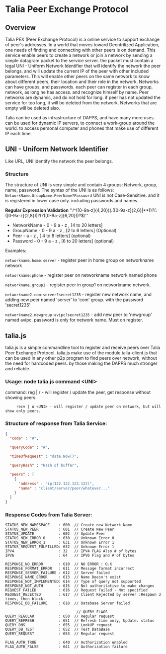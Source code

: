# Talia Peer Exchange Protocol

## Overview

Talia PEX (Peer Exchange Protocol) is a online service to support exchange of peer's addresses.
In a world that moves toward Decntrilized Application, one needs of finding and connecting with other peers is on demand.
This service enable peers to create a network or join a network by sending a simple datagram packet to the service server.
the packet must contain a legal UNI - Uniform Network Identifier that will identify the network the peer belongs, and
will update the current IP of the peer with other included parameters.
This will enable other peers on the same network to know about different peers, their location and their role in the network.
Networks can have groups, and passwords.
each peer can register in each group, network, as long he has access. and recognize himself by name.
Peer networks are dynamic, and do not hold for long. if peer has not updated the service for too long, it will be deleted from the network.
Networks that are empty will be deleted also.

Talia can be used as infrastructure of DAPPS, and have many more uses.
can be used for dynamic IP servers, to connect a work-group around the world.
to access personal computer and phones that make use of different IP each time.

## UNI - Uniform Network Identifier
Like URL, UNI identify the network the peer belongs.

### Structure
The structure of UNI is very simple and contain 4 groups: Network, group, name, password.
The syntax of the UNI is as follows:
`` NetworkName.GroupName:PeerName?Password ``
UNI is not Case-Sensitive. and it is registered in lower case only. including passwords and names.

**Regular Expression Validation**
''/^([0-9a-z]{4,20})(\.([0-9a-z]{2,6}|\*\*))?(:([0-9a-z]{2,8}))?(\?([0-9a-z]{6,20}))?$/''
* NetworkName    - 0 - 9  a - z , [4 to 20 letters]
* GroupName      - 0 - 9  a - z , [2 to 6 letters]  (Optional)
* Peer           -  a - z , [ 4 to 8 letters] (optional)
* Password       - 0 - 9  a - z , [6 to 20 letters]  (optional)

Examples:

``networkname.home:server`` - register peer in home group on networkname network

``networkname:phone`` - register peer on networkname network named phone

``networkname.group1`` - register peer in group1 on networkname network.

``networkname2.com:server?secret1235`` - register new network name, and adding new peer named 'server' to 'com' group. with the password 'secret1235'

``networkname2.newgroup:avipc?secret1235`` - add new peer to 'newgroup' named avipc. password is only for network name. Must on register.

## talia.js
talia.js is a simple commandline tool to register and receive peers over Talia Peer Exchange Protocol.
talia.js make use of the module talia-client.js that can be used in any other p2p program to find peers over network, without the need for hardcoded peers.
by those making the DAPPS much stronger and reliable.

### Usage: node talia.js command \<UNI\>
command: 
         reg | r <UNI> - will register / update the peer, get response without showing peers.
         
         recv | u <UNI> - will register / update peer on network, but will show only peers.


### Structure of response from Talia Service:
```json
{
  "code" : "#",

  "queryCode" : "#",

  "timeOfRequest" : "date.Now()",

  "queryHash" : "Hash of buffer",

  "peers" : [
    {
      "address" : "ip(122.122.122.122)",
      "name" : "client/server/peer/whatever..."
    }
  ]
}
```

### Response Codes from Talia Server:
    STATUS_NEW_NAMESPACE    : 600  // Create new Network Name
    STATUS_NEW_PEER         : 601  // Create New Peer
    STATUS_UPDATE           : 602  // Update Peer
    STATUS_NEW_ERROR_0      : 630  // Unknown Error 0
    STATUS_NEW_ERROR_1      : 631  // Unknown Error 1
    STATUS_REQUEST_FULFILLED: 632  // Unknown Error 1
    IPV4                    : 32   // IPV4 FLAG Also # of bytes
    IPV6                    : 64   // IPV6 Flag and # of bytes

    RESPONSE_NO_ERROR       : 610  // NO ERROR : O.K
    RESPONSE_FORMAT_ERROR   : 611  // Message format incorrect
    RESPONSE_SERVER_FAILURE : 612  // Server failed
    RESPONSE_NAME_ERROR     : 613  // Name Doesn't exist
    RESPONSE_NOT_IMPLEMENTED: 614  // Type of query not supported
    RESPONSE_NOT_AUTH       : 615  // Not authoritative to make changes
    REQUEST_FAILED          : 616  // Request Failed - Not specified
    REQUEST_REJECTED        : 617  // Client Rejected by server :Respawn 3 times, then block.
    RESPONSE_DB_FAILURE     : 618  // Database Server failed

                                    // QUERY FLAGS
    QUERY_REGULAR           : 650  // Regular request
    QUERY_REFRESH           : 651  // Refresh time only, Update. status
    QUERY_DNS               : 655  // LookUP request
    QUERY_DB_TEST           : 652  // Test DataBase
    QUERY_REQUEST           : 653  // Regular request

    FLAG_AUTH_TRUE          : 640  // Authorization enabled
    FLAG_AUTH_FALSE         : 641  // Authorization failure
